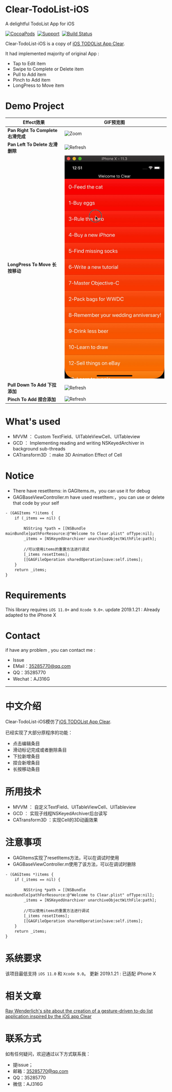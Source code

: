 # Clear-TodoList-iOS
A delightful TodoList App for iOS



[![CocoaPods](http://img.shields.io/cocoapods/p/YYKit.svg?style=flat)](http://cocoadocs.org/docsets/YYKit)&nbsp;
[![Support](https://img.shields.io/badge/support-iOS%2011%2B%20-blue.svg?style=flat)](https://www.apple.com/nl/ios/)&nbsp;
[![Build Status](https://travis-ci.org/ibireme/YYKit.svg?branch=master)](https://travis-ci.org/ibireme/YYKit)


Clear-TodoList-iOS is a copy of [iOS TODOList App Clear](http://www.realmacsoftware.com/clear/).

It had implemented majority of original App :
* Tap to Edit item
* Swipe to Complete or Delete item
* Pull to Add item
* Pinch to Add item
* LongPress to Move item

Demo Project
==============
| Effect效果  | GIF预览图 |
|-------|-------|
| **Pan Right To Complete 右滑完成** | ![Zoom](https://github.com/Gengj/Clear-TodoList-iOS/blob/master/Gif/complete.gif) | 
| **Pan Left To Delete 左滑删除** | ![Refresh](https://github.com/Gengj/Clear-TodoList-iOS/blob/master/Gif/delete.gif) |
| **LongPress To Move 长按移动** | ![Refresh](https://github.com/Gengj/Clear-TodoList-iOS/blob/master/Gif/move.gif) |
| **Pull Down To Add 下拉添加** | ![Refresh](https://github.com/Gengj/Clear-TodoList-iOS/blob/master/Gif/pullToAdd.gif) |
| **Pinch To Add 捏合添加** | ![Refresh](https://github.com/Gengj/Clear-TodoList-iOS/blob/master/Gif/pinchToAdd.gif) |

What's used
==============
* MVVM ： Custom TextField、UITableViewCell、UITableview
* GCD ： Implementing reading and writing NSKeyedArchiver in background sub-threads  
* CATransform3D ：make 3D Animation Effect of Cell

Notice
==============
* There have resetItems: in GAGItems.m，you can use it for debug
* GAGBaseViewController.m have used resetItem:，you can use or delete that code by your self
```
- (GAGItems *)items {
    if (_items == nil) {
        
        NSString *path = [[NSBundle mainBundle]pathForResource:@"Welcome to Clear.plist" ofType:nil];
        _items = [NSKeyedUnarchiver unarchiveObjectWithFile:path];
               
        //可以使用items的重置方法进行调试
        [_items resetItems];
        [[GAGFileOperation sharedOperation]save:self.items];
    }
    return _items;
}
```

Requirements
==============
This library requires `iOS 11.0+` and `Xcode 9.0+`.
update 2019.1.21 : Already adapted to the iPhone X

Contact
==============
if have any problem , you can contact me :
* Issue
* EMail：35285770@qq.com
* QQ：35285770
* Wechat：AJ316G
---

中文介绍
==============
Clear-TodoList-iOS模仿了[iOS TODOList App Clear](http://www.realmacsoftware.com/clear/).

已经实现了大部分原程序的功能：
* 点击编辑条目
* 滑动标记完成或者删除条目
* 下拉新增条目
* 捏合新增条目
* 长按移动条目

所用技术
==============
* MVVM ： 自定义TextField、UITableViewCell、UITableview
* GCD ： 实现子线程NSKeyedArchiver后台读写
* CATransform3D ：实现Cell的3D动画效果

注意事项
==============
* GAGItems实现了resetItems方法，可以在调试时使用
* GAGBaseViewController.m使用了该方法，可以在调试时删除
```
- (GAGItems *)items {
    if (_items == nil) {
        
        NSString *path = [[NSBundle mainBundle]pathForResource:@"Welcome to Clear.plist" ofType:nil];
        _items = [NSKeyedUnarchiver unarchiveObjectWithFile:path];
               
        //可以使用items的重置方法进行调试
        [_items resetItems];
        [[GAGFileOperation sharedOperation]save:self.items];
    }
    return _items;
}
```

系统要求
==============
该项目最低支持 `iOS 11.0` 和 `Xcode 9.0`。
更新 2019.1.21 : 已适配 iPhone X

相关文章
==============
[Ray Wenderlich's site about the creation of a gesture-driven to-do list application inspired by the iOS app Clear
](http://www.raywenderlich.com/21842/how-to-make-a-gesture-driven-to-do-list-app-part-13) 

联系方式
==============
如有任何疑问，欢迎通过以下方式联系我：
* 提issue；
* 邮箱：35285770@qq.com
* QQ：35285770
* 微信：AJ316G
